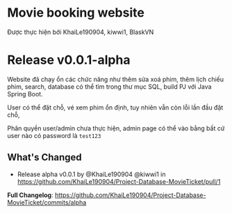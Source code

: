# Movie booking website
Được thực hiện bởi KhaiLe190904, kiwwi1, BlaskVN

# Release v0.0.1-alpha
Website đã chạy ổn các chức năng như thêm sửa xoá phim, thêm lịch chiếu phim, search, database có thể tìm trong thư mục SQL, build PJ với Java Spring Boot.

User có thể đặt chỗ, vé xem phim ổn định, tuy nhiên vẫn còn lỗi lần đầu đặt chỗ, 

Phân quyền user/admin chưa thực hiện, admin page có thể vào bằng bất cứ user nào có password là `test123`

## What's Changed
* Release alpha v0.0.1 by @KhaiLe190904 @kiwwi1 in https://github.com/KhaiLe190904/Project-Database-MovieTicket/pull/1

**Full Changelog**: https://github.com/KhaiLe190904/Project-Database-MovieTicket/commits/alpha
